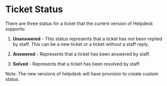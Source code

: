 # Ticket Status

There are three status for a ticket that the current version of Helpdesk supports:

1. **Unanswered** - This status represents that a ticket has not been replied by staff. This can be a new ticket or a ticket without a staff reply.

2. **Answered** - Represents that a ticket has been answered by staff.

3. **Solved** - Represents that a ticket has been resolved by staff.

Note: The new versions of helpdesk will have provision to create custom status.
